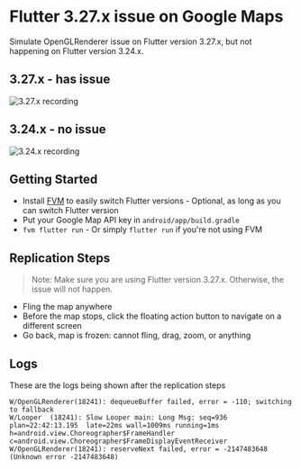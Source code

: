 # Flutter 3.27.x issue on Google Maps

Simulate OpenGLRenderer issue on Flutter version 3.27.x, but not happening on Flutter version 3.24.x.

## 3.27.x - has issue

![3.27.x recording](demo/3.27.x.gif)

## 3.24.x - no issue

![3.24.x recording](demo/3.24.x.gif)

## Getting Started

- Install [FVM](https://fvm.app/) to easily switch Flutter versions - Optional, as long as you can switch Flutter version
- Put your Google Map API key in `android/app/build.gradle`
- `fvm flutter run` - Or simply `flutter run` if you're not using FVM

## Replication Steps

> Note: Make sure you are using Flutter version 3.27.x. Otherwise, the issue will not happen.

- Fling the map anywhere
- Before the map stops, click the floating action button to navigate on a different screen
- Go back, map is frozen: cannot fling, drag, zoom, or anything

## Logs

These are the logs being shown after the replication steps

```plaintext
W/OpenGLRenderer(18241): dequeueBuffer failed, error = -110; switching to fallback
W/Looper  (18241): Slow Looper main: Long Msg: seq=936 plan=22:42:13.195  late=22ms wall=1009ms running=1ms h=android.view.Choreographer$FrameHandler c=android.view.Choreographer$FrameDisplayEventReceiver
W/OpenGLRenderer(18241): reserveNext failed, error = -2147483648 (Unknown error -2147483648)
```
